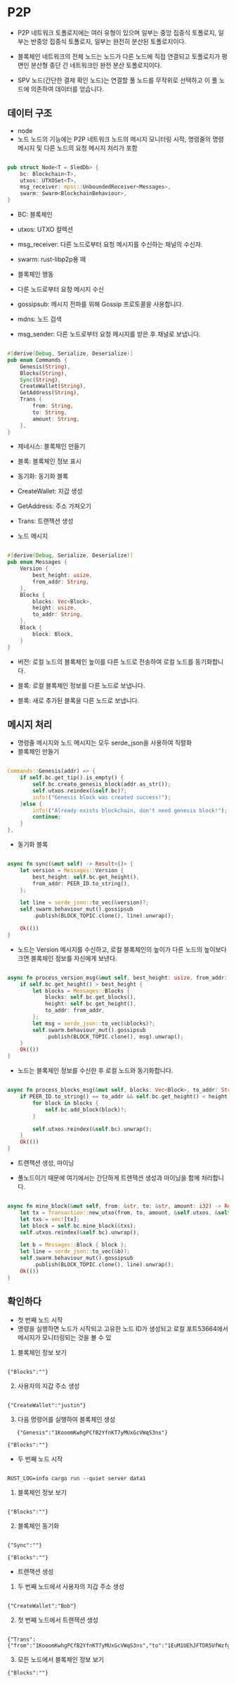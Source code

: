 # P2P

- P2P 네트워크 토폴로지에는 여러 유형이 있으며 일부는 중앙 집중식 토폴로지, 일부는 반중앙 집중식 토폴로지, 일부는 완전히 분산된 토폴로지이다.

- 블록체인 네트워크의 전체 노드는 노드가 다른 노드에 직접 연결되고 토폴로지가 평면인 분산형 종단 간 네트워크인 완전 분산 토폴로지이다.

- SPV 노드(간단한 결제 확인 노드)는 연결할 풀 노드를 무작위로 선택하고 이 풀 노드에 의존하여 데이터를 얻습니다.

## 데이터 구조

- node
- 노드 노드의 기능에는 P2P 네트워크 노드의 메시지 모니터링 시작, 명령줄의 명령 메시지 및 다른 노드의 요청 메시지 처리가 포함

```rs

pub struct Node<T = SledDb> {
    bc: Blockchain<T>,
    utxos: UTXOSet<T>,
    msg_receiver: mpsc::UnboundedReceiver<Messages>,
    swarm: Swarm<BlockchainBehaviour>,
}
```

- BC: 블록체인

- utxos: UTXO 컬렉션

- msg_receiver: 다른 노드로부터 요청 메시지를 수신하는 채널의 수신자.

- swarm: rust-libp2p용 떼

- 블록체인 행동
- 다른 노드로부터 요청 메시지 수신
- gossipsub: 메시지 전파를 위해 Gossip 프로토콜을 사용합니다.

- mdns: 노드 검색

- msg_sender: 다른 노드로부터 요청 메시지를 받은 후 채널로 보냅니다.

```rs

#[derive(Debug, Serialize, Deserialize)]
pub enum Commands {
    Genesis(String),
    Blocks(String),
    Sync(String),
    CreateWallet(String),
    GetAddress(String),
    Trans {
        from: String,
        to: String,
        amount: String,
    },
}
```

- 제네시스: 블록체인 만들기

- 블록: 블록체인 정보 표시

- 동기화: 동기화 블록

- CreateWallet: 지갑 생성

- GetAddress: 주소 가져오기

- Trans: 트랜잭션 생성

- 노드 메시지

```rs

#[derive(Debug, Serialize, Deserialize)]
pub enum Messages {
    Version {
        best_height: usize,
        from_addr: String,
    },
    Blocks {
        blocks: Vec<Block>,
        height: usize,
        to_addr: String,
    },
    Block {
        block: Block,
    }
}
```

- 버전: 로컬 노드의 블록체인 높이를 다른 노드로 전송하여 로컬 노드를 동기화합니다.

- 블록: 로컬 블록체인 정보를 다른 노드로 보냅니다.

- 블록: 새로 추가된 블록을 다른 노드로 보냅니다.

## 메시지 처리

- 명령줄 메시지와 노드 메시지는 모두 serde_json을 사용하여 직렬화
- 블록체인 만들기

```rs

Commands::Genesis(addr) => {
    if self.bc.get_tip().is_empty() {
        self.bc.create_genesis_block(addr.as_str());
        self.utxos.reindex(&self.bc)?;
        info!("Genesis block was created success!");
    }else {
        info!("Already exists blockchain, don't need genesis block!");
        continue;
    }
},
```

- 동기화 블록

```rs

async fn sync(&mut self) -> Result<()> {
    let version = Messages::Version {
        best_height: self.bc.get_height(),
        from_addr: PEER_ID.to_string(),
    };

    let line = serde_json::to_vec(&version)?;
    self.swarm.behaviour_mut().gossipsub
        .publish(BLOCK_TOPIC.clone(), line).unwrap();

    Ok(())
}
```

- 노드는 Version 메시지를 수신하고, 로컬 블록체인의 높이가 다른 노드의 높이보다 크면 블록체인 정보를 자신에게 보낸다.

```rs

async fn process_version_msg(&mut self, best_height: usize, from_addr: String) -> Result<()> {
    if self.bc.get_height() > best_height {
        let blocks = Messages::Blocks {
            blocks: self.bc.get_blocks(),
            height: self.bc.get_height(),
            to_addr: from_addr,
        };
        let msg = serde_json::to_vec(&blocks)?;
        self.swarm.behaviour_mut().gossipsub
            .publish(BLOCK_TOPIC.clone(), msg).unwrap();
    }
    Ok(())
}
```

- 노드는 블록체인 정보를 수신한 후 로컬 노드와 동기화합니다.

```rs

async fn process_blocks_msg(&mut self, blocks: Vec<Block>, to_addr: String, height: usize) -> Result<()> {
    if PEER_ID.to_string() == to_addr && self.bc.get_height() < height {
        for block in blocks {
            self.bc.add_block(block)?;
        }

        self.utxos.reindex(&self.bc).unwrap();
    }
    Ok(())
}
```

- 트랜잭션 생성, 마이닝

- 풀노드이기 때문에 여기에서는 간단하게 트랜잭션 생성과 마이닝을 함께 처리합니다.

```rs

async fn mine_block(&mut self, from: &str, to: &str, amount: i32) -> Result<()> {
    let tx = Transaction::new_utxo(from, to, amount, &self.utxos, &self.bc);
    let txs = vec![tx];
    let block = self.bc.mine_block(&txs);
    self.utxos.reindex(&self.bc).unwrap();

    let b = Messages::Block { block };
    let line = serde_json::to_vec(&b)?;
    self.swarm.behaviour_mut().gossipsub
        .publish(BLOCK_TOPIC.clone(), line).unwrap();
    Ok(())
}
```

## 확인하다

- 첫 번째 노드 시작
- 명령을 실행하면 노드가 시작되고 고유한 노드 ID가 생성되고 로컬 포트 ​​53664에서 메시지가 모니터링되는 것을 볼 수 있

1. 블록체인 정보 보기

```

{"Blocks":""}
```

2. 사용자의 지갑 주소 생성

```

{"CreateWallet":"justin"}
```

3. 다음 명령어를 실행하여 블록체인 생성

```
   {"Genesis":"1KooomKwhgPCfB2YfnKT7yMUxGcVWqS3ns"}

{"Blocks":""}
```

- 두 번째 노드 시작

```

RUST_LOG=info cargo run --quiet server data1
```

1. 블록체인 정보 보기

```

{"Blocks":""}
```

2. 블록체인 동기화

```

{"Sync":""}

{"Blocks":""}
```

- 트랜잭션 생성

1. 두 번째 노드에서 사용자의 지갑 주소 생성

```

{"CreateWallet":"Bob"}
```

2. 첫 번째 노드에서 트랜잭션 생성

```

{"Trans": {"from":"1KooomKwhgPCfB2YfnKT7yMUxGcVWqS3ns","to":"1EuM1UEhJFTDR5UfWzfghzv82bCdwRWk9E","amount":"4"}}
```

3. 모든 노드에서 블록체인 정보 보기

```
{"Blocks":""}
```
